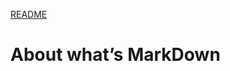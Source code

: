 
[README](https://github.com/TozurElena/exercise-markdown/blob/main/README.md)

# About what’s MarkDown 

